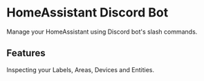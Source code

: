 # HomeAssistant Discord Bot
Manage your HomeAssistant using Discord bot's slash commands.

## Features
Inspecting your Labels, Areas, Devices and Entities.
